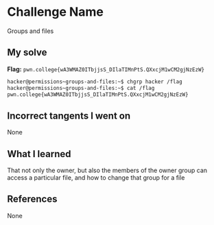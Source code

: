 # Challenge Name
Groups and files

## My solve
**Flag:** `pwn.college{wA3WMAZ0ITbjjsS_DIlaTIMnPtS.QXxcjM1wCM2gjNzEzW}`

```bash
hacker@permissions~groups-and-files:~$ chgrp hacker /flag
hacker@permissions~groups-and-files:~$ cat /flag
pwn.college{wA3WMAZ0ITbjjsS_DIlaTIMnPtS.QXxcjM1wCM2gjNzEzW}
```
## Incorrect tangents I went on
None

## What I learned
That not only the owner, but also the members of the owner group can access a particular file, and how to change that group for a file

## References 
None
